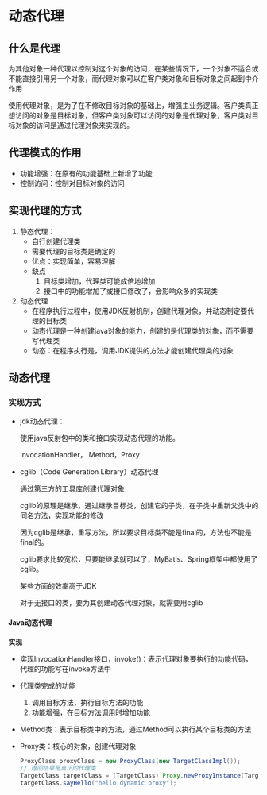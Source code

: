 # 动态代理

## 什么是代理

为其他对象一种代理以控制对这个对象的访问，在某些情况下，一个对象不适合或不能直接引用另一个对象，而代理对象可以在客户类对象和目标对象之间起到中介作用

使用代理对象，是为了在不修改目标对象的基础上，增强主业务逻辑。客户类真正想访问的对象是目标对象，但客户类对象可以访问的对象是代理对象，客户类对目标对象的访问是通过代理对象来实现的。

## 代理模式的作用

* 功能增强：在原有的功能基础上新增了功能
* 控制访问：控制对目标对象的访问

## 实现代理的方式

1. 静态代理：
    * 自行创建代理类
    * 需要代理的目标类是确定的
    * 优点：实现简单，容易理解
    * 缺点
        1. 目标类增加，代理类可能成倍地增加
        2. 接口中的功能增加了或接口修改了，会影响众多的实现类
2. 动态代理
    * 在程序执行过程中，使用JDK反射机制，创建代理对象，并动态制定要代理的目标类
    * 动态代理是一种创建java对象的能力，创建的是代理类的对象，而不需要写代理类
    * 动态：在程序执行是，调用JDK提供的方法才能创建代理类的对象

## 动态代理

### 实现方式

* jdk动态代理：

    使用java反射包中的类和接口实现动态代理的功能。

    InvocationHandler， Method，Proxy

* cglib（Code Generation Library）动态代理

    通过第三方的工具库创建代理对象

    cglib的原理是继承，通过继承目标类，创建它的子类，在子类中重新父类中的同名方法，实现功能的修改

    因为cglib是继承，重写方法，所以要求目标类不能是final的，方法也不能是final的。

    cglib要求比较宽松，只要能继承就可以了，MyBatis、Spring框架中都使用了cglib。

    某些方面的效率高于JDK

    对于无接口的类，要为其创建动态代理对象，就需要用cglib

#### Java动态代理

**实现**

* 实现InvocationHandler接口，invoke()：表示代理对象要执行的功能代码，代理的功能写在invoke方法中

* 代理类完成的功能

    1. 调用目标方法，执行目标方法的功能
    2. 功能增强，在目标方法调用时增加功能

* Method类：表示目标类中的方法，通过Method可以执行某个目标类的方法

* Proxy类：核心的对象，创建代理对象

    ```java
    ProxyClass proxyClass = new ProxyClass(new TargetClassImpl());
    // 返回结果是真正的代理类
    TargetClass targetClass = (TargetClass) Proxy.newProxyInstance(TargetClass.class.getClassLoader(), new Class<?>[]{TargetClass.class}, proxyClass);
    targetClass.sayHello("hello dynamic proxy");
    ```

    


